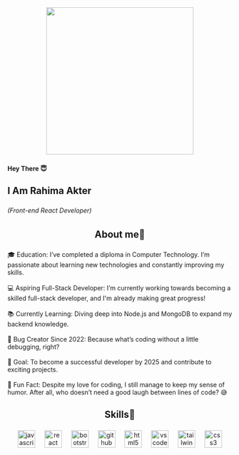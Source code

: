 <div align="center">
  <img height="330" src="https://i.ibb.co.com/LrXtFXn/Rahima-Akter.png"  />
</div>

###

<h4 align="left">Hey  There 😇</h4>

###

<h2 align="left">I Am Rahima Akter</h2>

###

<h6 align="left">(Front-end React Developer)</h6>

###

<h2 align="center">About me🥰</h2>

###

<p align="left">🎓 Education: I’ve completed a diploma in Computer Technology. I’m passionate about learning new technologies and constantly improving my skills.<br><br>💻 Aspiring Full-Stack Developer: I’m currently working towards becoming a skilled full-stack developer, and I'm already making great progress!<br><br>📚 Currently Learning: Diving deep into Node.js and MongoDB to expand my backend knowledge.<br><br>🐞 Bug Creator Since 2022: Because what’s coding without a little debugging, right?<br><br>🎯 Goal: To become a successful developer by 2025 and contribute to exciting projects.<br><br>🎲 Fun Fact: Despite my love for coding, I still manage to keep my sense of humor. After all, who doesn’t need a good laugh between lines of code? 😅</p>

###

<h2 align="center">Skills🚀</h2>

###

<div align="center">
  <img src="https://skillicons.dev/icons?i=js" height="39" alt="javascript logo"  />
  <img width="13" />
  <img src="https://skillicons.dev/icons?i=react" height="39" alt="react logo"  />
  <img width="13" />
  <img src="https://skillicons.dev/icons?i=bootstrap" height="39" alt="bootstrap logo"  />
  <img width="13" />
  <img src="https://skillicons.dev/icons?i=github" height="39" alt="github logo"  />
  <img width="13" />
  <img src="https://skillicons.dev/icons?i=html" height="39" alt="html5 logo"  />
  <img width="13" />
  <img src="https://skillicons.dev/icons?i=vscode" height="39" alt="vscode logo"  />
  <img width="13" />
  <img src="https://skillicons.dev/icons?i=tailwind" height="39" alt="tailwindcss logo"  />
  <img width="13" />
  <img src="https://skillicons.dev/icons?i=css" height="39" alt="css3 logo"  />
</div>

###
